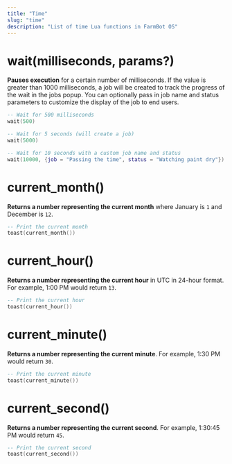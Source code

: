 ```yaml
---
title: "Time"
slug: "time"
description: "List of time Lua functions in FarmBot OS"
---
```


# wait(milliseconds, params?)

**Pauses execution** for a certain number of milliseconds. If the value is greater than 1000 milliseconds, a job will be created to track the progress of the wait in the jobs popup. You can optionally pass in job name and status parameters to customize the display of the job to end users.

```lua
-- Wait for 500 milliseconds
wait(500)

-- Wait for 5 seconds (will create a job)
wait(5000)

-- Wait for 10 seconds with a custom job name and status
wait(10000, {job = "Passing the time", status = "Watching paint dry"})
```

# current_month()

**Returns a number representing the current month** where January is `1` and December is `12`.

```lua
-- Print the current month
toast(current_month())
```

# current_hour()

**Returns a number representing the current hour** in UTC in 24-hour format. For example, 1:00 PM would return `13`.

```lua
-- Print the current hour
toast(current_hour())
```

# current_minute()

**Returns a number representing the current minute**. For example, 1:30 PM would return `30`.

```lua
-- Print the current minute
toast(current_minute())
```

# current_second()

**Returns a number representing the current second**. For example, 1:30:45 PM would return `45`.

```lua
-- Print the current second
toast(current_second())
```
